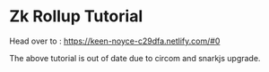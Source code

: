 # Zk Rollup Tutorial

Head over to : https://keen-noyce-c29dfa.netlify.com/#0

The above tutorial is out of date due to circom and snarkjs upgrade.
